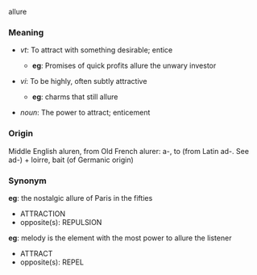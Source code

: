 allure
### Meaning
+ _vt_: To attract with something desirable; entice
    + __eg__: Promises of quick profits allure the unwary investor
+ _vi_: To be highly, often subtly attractive
    + __eg__: charms that still allure

+ _noun_: The power to attract; enticement

### Origin

Middle English aluren, from Old French alurer: a-, to (from Latin ad-. See ad-) + loirre, bait (of Germanic origin)

### Synonym

__eg__: the nostalgic allure of Paris in the fifties

+ ATTRACTION
+ opposite(s): REPULSION

__eg__: melody is the element with the most power to allure the listener

+ ATTRACT
+ opposite(s): REPEL


